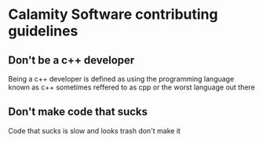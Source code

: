 # Calamity Software contributing guidelines

## Don't be a c++ developer

Being a c++ developer is defined as using the programming language known as c++ sometimes reffered to as  cpp or the worst language out there

## Don't make code that sucks

Code that sucks is slow and looks trash don't make it
